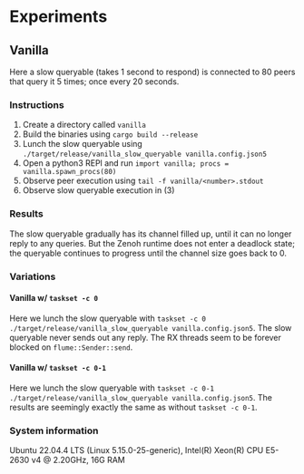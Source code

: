 # Experiments

## Vanilla

Here a slow queryable (takes 1 second to respond) is connected to 80 peers that query it 5 times;
once every 20 seconds.

### Instructions

1. Create a directory called `vanilla`
2. Build the binaries using `cargo build --release`
3. Lunch the slow queryable using `./target/release/vanilla_slow_queryable vanilla.config.json5`
4. Open a python3 REPl and run `import vanilla; procs = vanilla.spawn_procs(80)`
5. Observe peer execution using `tail -f vanilla/<number>.stdout`
6. Observe slow queryable execution in (3)

### Results

The slow queryable gradually has its channel filled up, until it can no longer reply to any queries.
But the Zenoh runtime does not enter a deadlock state; the queryable continues to progress until the
channel size goes back to 0.

### Variations

#### Vanilla w/ `taskset -c 0`

Here we lunch the slow queryable with `taskset -c 0 ./target/release/vanilla_slow_queryable
vanilla.config.json5`. The slow queryable never sends out any reply.
The RX threads seem to be forever blocked on `flume::Sender::send`.

#### Vanilla w/ `taskset -c 0-1`

Here we lunch the slow queryable with `taskset -c 0-1 ./target/release/vanilla_slow_queryable vanilla.config.json5`. The results are seemingly exactly the same as without `taskset -c 0-1`.

### System information

Ubuntu 22.04.4 LTS (Linux 5.15.0-25-generic), Intel(R) Xeon(R) CPU E5-2630 v4 @ 2.20GHz, 16G RAM
